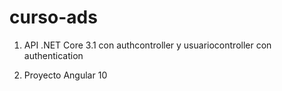 # curso-ads
1) API .NET Core 3.1 con authcontroller y usuariocontroller con authentication

2) Proyecto Angular 10
